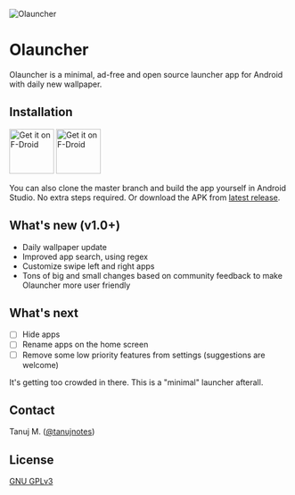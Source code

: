 ![Olauncher](https://repository-images.githubusercontent.com/278638069/8ea13280-edd4-11ea-81be-15dd81255a4b)
# Olauncher
Olauncher is a minimal, ad-free and open source launcher app for Android with daily new wallpaper.

## Installation
[<img src="https://fdroid.gitlab.io/artwork/badge/get-it-on.png"
    alt="Get it on F-Droid"
    height="80">](https://f-droid.org/packages/app.olauncher)
[<img src="https://play.google.com/intl/en_us/badges/static/images/badges/en_badge_web_generic.png"
    alt="Get it on F-Droid"
    height="80">](https://play.google.com/store/apps/details?id=app.olauncher)

You can also clone the master branch and build the app yourself in Android Studio. No extra steps required. Or download the APK from [latest release](https://github.com/tanujnotes/Olauncher/releases/).

## What's new (v1.0+)

* Daily wallpaper update
* Improved app search, using regex
* Customize swipe left and right apps
* Tons of big and small changes based on community feedback to make Olauncher more user friendly

## What's next

- [ ] Hide apps
- [ ] Rename apps on the home screen
- [ ] Remove some low priority features from settings (suggestions are welcome)

It's getting too crowded in there. This is a "minimal" launcher afterall.

## Contact
Tanuj M. ([@tanujnotes](https://twitter.com/tanujnotes))

## License
[GNU GPLv3 ](https://www.gnu.org/licenses/gpl-3.0.en.html)
